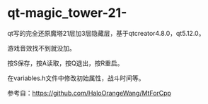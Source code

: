 # qt-magic_tower-21-
qt写的完全还原魔塔21层加3层隐藏层，基于qtcreator4.8.0，qt5.12.0。

游戏音效找不到就没加。

按S保存，按A读取，按Q退出，按R重启。

在variables.h文件中修改初始属性，战斗时间等。

参考自：https://github.com/HaloOrangeWang/MtForCpp

